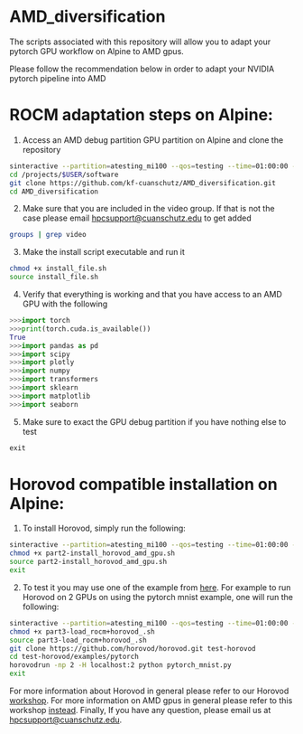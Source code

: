 # AMD_diversification
The scripts associated with this repository will allow you to adapt your pytorch GPU workflow on Alpine to AMD gpus.

Please follow the recommendation below in order to adapt your NVIDIA pytorch pipeline into AMD

ROCM adaptation steps on Alpine:
=========================================================

1) Access an AMD debug partition GPU partition on Alpine and clone the repository

```bash
sinteractive --partition=atesting_mi100 --qos=testing --time=01:00:00 --gres=gpu:1 --ntasks=6
cd /projects/$USER/software
git clone https://github.com/kf-cuanschutz/AMD_diversification.git
cd AMD_diversification
```

2) Make sure that you are included in  the video group. If that is not the case please email hpcsupport@cuanschutz.edu to get added

```bash
groups | grep video
```

3) Make the install script executable and run it

```bash
chmod +x install_file.sh
source install_file.sh
```

4) Verify that everything is working and that you have access to an AMD GPU with the following

```python
>>>import torch
>>>print(torch.cuda.is_available())
True
>>>import pandas as pd
>>>import scipy
>>>import plotly
>>>import numpy
>>>import transformers
>>>import sklearn
>>>import matplotlib
>>>import seaborn
```
5) Make sure to exact the GPU debug partition if you have nothing else to test
```python
exit
```

Horovod compatible installation on Alpine:
=========================================================

1) To install Horovod, simply run the following: 

```bash
sinteractive --partition=atesting_mi100 --qos=testing --time=01:00:00 --gres=gpu:1 --ntasks=6
chmod +x part2-install_horovod_amd_gpu.sh
source part2-install_horovod_amd_gpu.sh
exit
```

2) To test it you may use one of the example from [here](https://github.com/horovod/horovod/tree/master/examples/pytorch). For example to run Horovod on 2 GPUs on using the pytorch mnist example, one will run the following:
```bash
sinteractive --partition=atesting_mi100 --qos=testing --time=01:00:00 --gres=gpu:2 --ntasks=10
chmod +x part3-load_rocm+horovod_.sh
source part3-load_rocm+horovod_.sh
git clone https://github.com/horovod/horovod.git test-horovod
cd test-horovod/examples/pytorch
horovodrun -np 2 -H localhost:2 python pytorch_mnist.py
exit
```

For more information about Horovod in general please refer to our Horovod [workshop](https://github.com/kf-cuanschutz/CU-Anschutz-HPC-documentation/blob/main/Workshops/Introduction_to_Horovod_102423_part1_official_v2.pdf). For more information on AMD gpus in general please refer to this workshop [instead](https://github.com/kf-cuanschutz/CU-Anschutz-HPC-documentation/blob/main/Workshops/Introduction_to_AMD_GPU_computing_022924_v3.pdf).
Finally, If you have any question, please email us at hpcsupport@cuanschutz.edu. 





